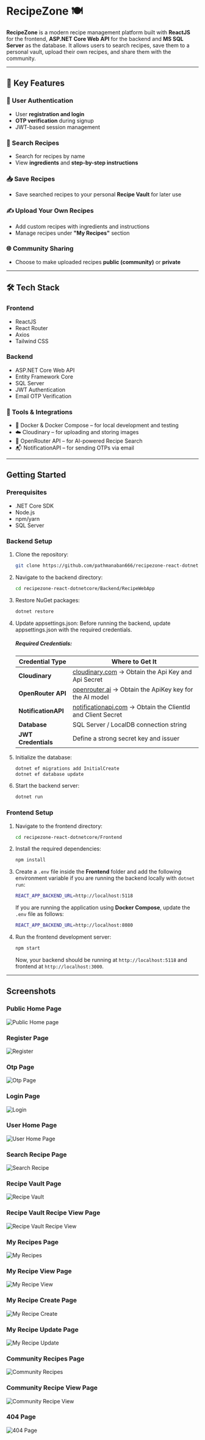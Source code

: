 # RecipeZone 🍽️

**RecipeZone** is a modern recipe management platform built with **ReactJS** for the frontend, **ASP.NET Core Web API** for the backend and **MS SQL Server** as the database. It allows users to search recipes, save them to a personal vault, upload their own recipes, and share them with the community.

---

## 🌟 Key Features

### 🔐 User Authentication
- User **registration and login**
- **OTP verification** during signup
- JWT-based session management

### 🔎 Search Recipes
- Search for recipes by name
- View **ingredients** and **step-by-step instructions**

### 📥 Save Recipes
- Save searched recipes to your personal **Recipe Vault** for later use

### ✍️ Upload Your Own Recipes
- Add custom recipes with ingredients and instructions
- Manage recipes under **"My Recipes"** section

### 🌐 Community Sharing
- Choose to make uploaded recipes **public (community)** or **private**

---

## 🛠️ Tech Stack

### Frontend
- ReactJS
- React Router
- Axios
- Tailwind CSS

### Backend
- ASP.NET Core Web API
- Entity Framework Core
- SQL Server
- JWT Authentication
- Email OTP Verification

### 🔧 Tools & Integrations
- 🐳 Docker & Docker Compose – for local development and testing
- ☁️ Cloudinary – for uploading and storing images
- 🤖 OpenRouter API – for AI-powered Recipe Search
- 📬 NotificationAPI – for sending OTPs via email

---

## Getting Started

### Prerequisites

- .NET Core SDK
- Node.js
- npm/yarn
- SQL Server

### Backend Setup

1. Clone the repository:
    ```bash
    git clone https://github.com/pathmanaban666/recipezone-react-dotnetcore.git
    ```

2. Navigate to the backend directory:
    ```bash
    cd recipezone-react-dotnetcore/Backend/RecipeWebApp
    ```

3. Restore NuGet packages:
    ```bash
    dotnet restore
    ```

4. Update appsettings.json:
Before running the backend, update appsettings.json with the required credentials.
    ##### Required Credentials:
    | Credential Type     | Where to Get It                                                                              |
    | ------------------- | ---------------------------------------------------------------------------------------------|
    | **Cloudinary**      | [cloudinary.com](https://cloudinary.com) ->  Obtain the Api Key and Api Secret               |
    | **OpenRouter API**  | [openrouter.ai](https://openrouter.ai) -> Obtain the ApiKey key for the AI model             |
    | **NotificationAPI** | [notificationapi.com](https://notificationapi.com) -> Obtain the ClientId and Client Secret  |
    | **Database**        | SQL Server / LocalDB connection string                                                       |
    | **JWT Credentials** | Define a strong secret key and issuer                                                        |

5. Initialize the database:
    ```bash
    dotnet ef migrations add InitialCreate
    dotnet ef database update
    ```

6. Start the backend server:
    ```bash
    dotnet run
    ```

### Frontend Setup

1. Navigate to the frontend directory:
    ```bash
    cd recipezone-react-dotnetcore/Frontend
    ```

2. Install the required dependencies:
    ```bash
    npm install
    ```

3. Create a `.env` file inside the **Frontend** folder and add the following environment variable if you are running the backend locally with `dotnet run`:
    ```bash
    REACT_APP_BACKEND_URL=http://localhost:5118
    ```

   If you are running the application using **Docker Compose**, update the `.env` file as follows:
    ```bash
    REACT_APP_BACKEND_URL=http://localhost:8080
    ```

4. Run the frontend development server:
    ```bash
    npm start
    ```

   Now, your backend should be running at `http://localhost:5118` and frontend at `http://localhost:3000`.

---

## Screenshots

### Public Home Page

![Public Home page](Frontend/screenshots/PublicHomePage.png)


### Register Page

![Register](Frontend/screenshots/Register.png)


### Otp Page

![Otp Page](Frontend/screenshots/OtpPage.png)


### Login Page

![Login](Frontend/screenshots/Login.png)


### User Home Page

![User Home Page](Frontend/screenshots/UserHomePage.png)


### Search Recipe Page

![Search Recipe](Frontend/screenshots/SearchRecipe.png)


### Recipe Vault Page

![Recipe Vault](Frontend/screenshots/RecipeVault.png)


### Recipe Vault Recipe View Page

![Recipe Vault Recipe View](Frontend/screenshots/RecipeVaultRecipeView.png)


### My Recipes Page

![My Recipes](Frontend/screenshots/MyRecipes.png)


### My Recipe View Page

![My Recipe View](Frontend/screenshots/MyRecipeView.png)


### My Recipe Create Page

![My Recipe Create](Frontend/screenshots/MyRecipeCreate.png)


### My Recipe Update Page

![My Recipe Update](Frontend/screenshots/MyRecipeUpdate.png)


### Community Recipes Page

![Community Recipes](Frontend/screenshots/CommunityRecipes.png)


### Community Recipe View Page

![Community Recipe View](Frontend/screenshots/CommunityRecipeView.png)


### 404 Page

![404 Page](Frontend/screenshots/404Page.png)
